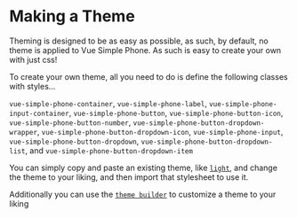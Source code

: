 # Making a Theme

Theming is designed to be as easy as possible, as such, by default, no theme is applied to Vue Simple Phone. As such is easy to create your own with just css!

To create your own theme, all you need to do is define the following classes with styles...

`vue-simple-phone-container`, `vue-simple-phone-label`, `vue-simple-phone-input-container`, `vue-simple-phone-button`, `vue-simple-phone-button-icon`, `vue-simple-phone-button-number`, `vue-simple-phone-button-dropdown-wrapper`, `vue-simple-phone-button-dropdown-icon`, `vue-simple-phone-input`, `vue-simple-phone-button-dropdown`, `vue-simple-phone-button-dropdown-list`, and `vue-simple-phone-button-dropdown-item`

You can simply copy and paste an existing theme, like [`light`](https://github.com/BjornTheProgrammer/vue-simple-phone/blob/main/src/themes/light.css), and change the theme to your liking, and then import that stylesheet to use it.

Additionally you can use the [`theme builder`](./theme-builder.md) to customize a theme to your liking

